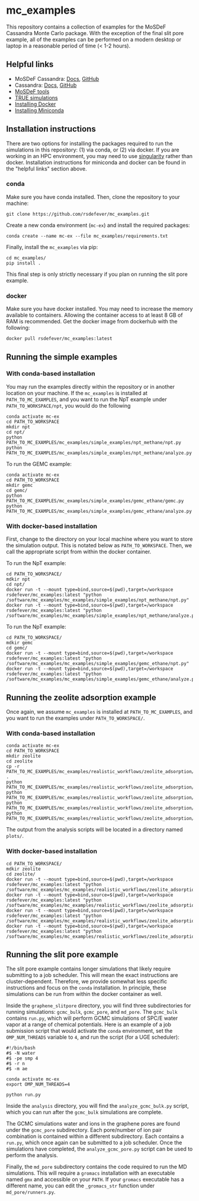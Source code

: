 # mc_examples
This repository contains a collection of examples for the MoSDeF Cassandra Monte Carlo package. With the exception of the final slit pore example, all of the examples can be performed on a modern desktop or laptop in a reasonable period of time (< 1-2 hours).

## Helpful links
* MoSDeF Cassandra: [Docs](https://mosdef-cassandra.readthedocs.io), [GitHub](https://github.com/maginngroup/mosdef_cassandra)
* Cassandra: [Docs](https://cassandra-mc.readthedocs.io), [GitHub](https://github.com/maginngroup/cassandra)
* [MoSDeF tools](https://mosdef.org)
* [TRUE simulations](https://doi.org/10.1080/00268976.2020.1742938)
* [Installing Docker](https://docs.docker.com/get-docker/)
* [Installing Miniconda](https://docs.conda.io/en/latest/miniconda.html)

## Installation instructions

There are two options for installing the packages required to run the simulations in this repository: (1) via conda, or (2) via docker. If you are working in an HPC environment, you may need to use [singularity](https://sylabs.io/docs/#singularity) rather than docker. Installation instructions for miniconda and docker can be found in the "helpful links" section above.

### conda

Make sure you have conda installed. Then, clone the repository to your machine:

```
git clone https://github.com/rsdefever/mc_examples.git
```

Create a new conda environment (``mc-ex``) and install the required packages:

```
conda create --name mc-ex --file mc_examples/requirements.txt
```

Finally, install the ``mc_examples`` via pip:

```
cd mc_examples/
pip install .
```

This final step is only strictly necessary if you plan on running the slit pore example.

### docker

Make sure you have docker installed. You may need to increase the memory available to containers. Allowing the container access to at least 8 GB of RAM is recommended. Get the docker image from dockerhub with the following:

```
docker pull rsdefever/mc_examples:latest
```

## Running the simple examples

### With conda-based installation
You may run the examples directly within the repository or in another location on your machine. If the ``mc_examples`` is installed at ``PATH_TO_MC_EXAMPLES``, and you want to run the NpT example under ``PATH_TO_WORKSPACE/npt``, you would do the following

```
conda activate mc-ex
cd PATH_TO_WORKSPACE
mkdir npt
cd npt/
python PATH_TO_MC_EXAMPLES/mc_examples/simple_examples/npt_methane/npt.py
python PATH_TO_MC_EXAMPLES/mc_examples/simple_examples/npt_methane/analyze.py
```

To run the GEMC example:

```
conda activate mc-ex
cd PATH_TO_WORKSPACE
mkdir gemc
cd gemc/
python PATH_TO_MC_EXAMPLES/mc_examples/simple_examples/gemc_ethane/gemc.py
python PATH_TO_MC_EXAMPLES/mc_examples/simple_examples/gemc_ethane/analyze.py
```

### With docker-based installation

First, change to the directory on your local machine where you want to store the simulation output. This is notated below as ``PATH_TO_WORKSPACE``. Then, we call the appropriate script from within the docker container.

To run the NpT example:

```
cd PATH_TO_WORKSPACE/
mdkir npt
cd npt/
docker run -t --mount type=bind,source=$(pwd),target=/workspace rsdefever/mc_examples:latest "python /software/mc_examples/mc_examples/simple_examples/npt_methane/npt.py"
docker run -t --mount type=bind,source=$(pwd),target=/workspace rsdefever/mc_examples:latest "python /software/mc_examples/mc_examples/simple_examples/npt_methane/analyze.py"
```

To run the NpT example:

```
cd PATH_TO_WORKSPACE/
mdkir gemc
cd gemc/
docker run -t --mount type=bind,source=$(pwd),target=/workspace rsdefever/mc_examples:latest "python /software/mc_examples/mc_examples/simple_examples/gemc_ethane/npt.py"
docker run -t --mount type=bind,source=$(pwd),target=/workspace rsdefever/mc_examples:latest "python /software/mc_examples/mc_examples/simple_examples/gemc_ethane/analyze.py"
```


## Running the zeolite adsorption example

Once again, we assume ``mc_examples`` is installed at ``PATH_TO_MC_EXAMPLES``, and you want to run the examples under ``PATH_TO_WORKSPACE/``.

### With conda-based installation

```
conda activate mc-ex
cd PATH_TO_WORKSPACE
mkdir zeolite
cd zeolite
cp -r PATH_TO_MC_EXAMPLES/mc_examples/realistic_workflows/zeolite_adsorption/resources .
python PATH_TO_MC_EXAMPLES/mc_examples/realistic_workflows/zeolite_adsorption/run_fluid.py
python PATH_TO_MC_EXAMPLES/mc_examples/realistic_workflows/zeolite_adsorption/analyze_fluid.py
python PATH_TO_MC_EXAMPLES/mc_examples/realistic_workflows/zeolite_adsorption/run_adsorption.py
python PATH_TO_MC_EXAMPLES/mc_examples/realistic_workflows/zeolite_adsorption/analyze_adsorption.py
```

The output from the analysis scripts will be located in a directory named ``plots/``.

### With docker-based installation

```
cd PATH_TO_WORKSPACE/
mdkir zeolite
cd zeolite/
docker run -t --mount type=bind,source=$(pwd),target=/workspace rsdefever/mc_examples:latest "python /software/mc_examples/mc_examples/realistic_workflows/zeolite_adsorption/run_fluid.py"
docker run -t --mount type=bind,source=$(pwd),target=/workspace rsdefever/mc_examples:latest "python /software/mc_examples/mc_examples/realistic_workflows/zeolite_adsorption/analyze_fluid.py"
docker run -t --mount type=bind,source=$(pwd),target=/workspace rsdefever/mc_examples:latest "python /software/mc_examples/mc_examples/realistic_workflows/zeolite_adsorption/run_adsorption.py"
docker run -t --mount type=bind,source=$(pwd),target=/workspace rsdefever/mc_examples:latest "python /software/mc_examples/mc_examples/realistic_workflows/zeolite_adsorption/analyze_adsorption.py"
```

## Running the slit pore example

The slit pore example contains longer simulations that likely require submitting to a job scheduler. This will mean the exact instructions are cluster-dependent. Therefore, we provide somewhat less specific instructions and focus on the `conda` installation. In principle, these simulations can be run from within the docker container as well.

Inside the `graphene_slitpore` directory, you will find three subdirectories for running simulations: `gcmc_bulk`, `gcmc_pore`, and `md_pore`. The `gcmc_bulk` contains `run.py`, which will perform GCMC simulations of SPC/E water vapor at a range of chemical potentials. Here is an example of a job submission script that would activate the `conda` environment, set the `OMP_NUM_THREADS` variable to `4`, and run the script (for a UGE scheduler):

```
#!/bin/bash
#$ -N water
#$ -pe smp 4
#$ -r n
#$ -m ae

conda activate mc-ex
export OMP_NUM_THREADS=4

python run.py
```

Inside the `analysis` directory, you will find the `analyze_gcmc_bulk.py` script, which you can run after the `gcmc_bulk` simulations are complete.

The GCMC simulations water and ions in the graphene pores are found under the `gcmc_pore` subdirectory. Each pore/number of ion pair combination is contained within a different subdirectory. Each contains a `run.py`, which once again can be submitted to a job scheduler. Once the simulations have completed, the `analyze_gcmc_pore.py` script can be used to perform the analysis.

Finally, the `md_pore` subdirectory contains the code required to run the MD simulations. This will require a `gromacs` installation with an executable named `gmx` and accessible on your `PATH`. If your `gromacs` executable has a different name, you can edit the `_gromacs_str` function under `md_pore/runners.py`.

